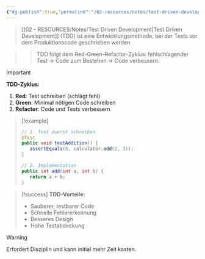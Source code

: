 ```yaml
---
{"dg-publish":true,"permalink":"/02-resources/notes/test-driven-development/","tags":["programmierung/methoden","qualitaetssicherung/agile","AP2025/neu"],"noteIcon":"","updated":"2025-09-16T23:41:26.000+02:00"}
---
```



>[[02 - RESOURCES/Notes/Test Driven Development\|Test Driven Development]] (TDD) ist eine Entwicklungsmethode, bei der Tests vor dem Produktionscode geschrieben werden.

>>TDD folgt dem Red-Green-Refactor-Zyklus: fehlschlagender Test → Code zum Bestehen → Code verbessern.

>[!important] 
>**TDD-Zyklus:**
>1. **Red**: Test schreiben (schlägt fehl)
>2. **Green**: Minimal nötigen Code schreiben
>3. **Refactor**: Code und Tests verbessern

>[!example] 
>```java
>// 1. Test zuerst schreiben
>@Test
>public void testAddition() {
>    assertEquals(5, calculator.add(2, 3));
>}
>
>// 2. Implementation
>public int add(int a, int b) {
>    return a + b;
>}
>```

>[!success] 
>**TDD-Vorteile:**
>- Sauberer, testbarer Code
>- Schnelle Fehlererkennung
>- Besseres Design
>- Hohe Testabdeckung

>[!warning] 
>Erfordert Disziplin und kann initial mehr Zeit kosten.